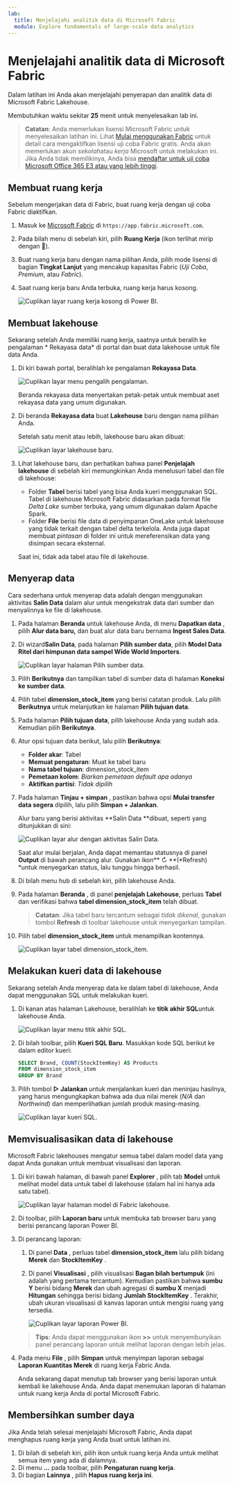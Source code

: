 ```yaml
---
lab:
  title: Menjelajahi analitik data di Microsoft Fabric
  module: Explore fundamentals of large-scale data analytics
---
```


# Menjelajahi analitik data di Microsoft Fabric

Dalam latihan ini Anda akan menjelajahi penyerapan dan analitik data di Microsoft Fabric Lakehouse.

Membutuhkan waktu sekitar **25** menit untuk menyelesaikan lab ini.

> **Catatan**: Anda memerlukan lisensi Microsoft Fabric untuk menyelesaikan latihan ini. Lihat [Mulai menggunakan Fabric](https://learn.microsoft.com/fabric/get-started/fabric-trial) untuk detail cara mengaktifkan lisensi uji coba Fabric gratis. Anda akan memerlukan akun *sekolah*atau *kerja* Microsoft untuk melakukan ini. Jika Anda tidak memilikinya, Anda bisa [mendaftar untuk uji coba Microsoft Office 365 E3 atau yang lebih tinggi](https://www.microsoft.com/microsoft-365/business/compare-more-office-365-for-business-plans).

## Membuat ruang kerja

Sebelum mengerjakan data di Fabric, buat ruang kerja dengan uji coba Fabric diaktifkan.

1. Masuk ke [Microsoft Fabric](https://app.fabric.microsoft.com) di `https://app.fabric.microsoft.com`.
2. Pada bilah menu di sebelah kiri, pilih **Ruang Kerja** (ikon terlihat mirip dengan ).
3. Buat ruang kerja baru dengan nama pilihan Anda, pilih mode lisensi di bagian **Tingkat Lanjut** yang mencakup kapasitas Fabric (*Uji Coba*, *Premium*, atau *Fabric*).
4. Saat ruang kerja baru Anda terbuka, ruang kerja harus kosong.

    ![Cuplikan layar ruang kerja kosong di Power BI.](./images/new-workspace.png)

## Membuat lakehouse

Sekarang setelah Anda memiliki ruang kerja, saatnya untuk beralih ke pengalaman * Rekayasa data* di portal dan buat data lakehouse untuk file data Anda.

1. Di kiri bawah portal, beralihlah ke pengalaman **Rekayasa Data**.

    ![Cuplikan layar menu pengalih pengalaman.](./images/fabric-switcher.png)

    Beranda rekayasa data menyertakan petak-petak untuk membuat aset rekayasa data yang umum digunakan.

2. Di beranda **Rekayasa data** buat **Lakehouse** baru dengan nama pilihan Anda.

    Setelah satu menit atau lebih, lakehouse baru akan dibuat:

    ![Cuplikan layar lakehouse baru.](./images/new-lakehouse.png)

3. Lihat lakehouse baru, dan perhatikan bahwa panel **Penjelajah lakehouse** di sebelah kiri memungkinkan Anda menelusuri tabel dan file di lakehouse:
    - Folder **Tabel** berisi tabel yang bisa Anda kueri menggunakan SQL. Tabel di lakehouse Microsoft Fabric didasarkan pada format file *Delta Lake* sumber terbuka, yang umum digunakan dalam Apache Spark.
    - Folder **File** berisi file data di penyimpanan OneLake untuk lakehouse yang tidak terkait dengan tabel delta terkelola. Anda juga dapat membuat *pintasan* di folder ini untuk mereferensikan data yang disimpan secara eksternal.

    Saat ini, tidak ada tabel atau file di lakehouse.

## Menyerap data

Cara sederhana untuk menyerap data adalah dengan menggunakan aktivitas **Salin Data** dalam alur untuk mengekstrak data dari sumber dan menyalinnya ke file di lakehouse.

1. Pada halaman **Beranda** untuk lakehouse Anda, di menu **Dapatkan data** , pilih **Alur data baru,** dan buat alur data baru bernama **Ingest Sales Data**.
1. Di wizard**Salin Data**, pada halaman **Pilih sumber data**, pilih **Model Data Ritel dari himpunan data sampel Wide World Importers**.

    ![Cuplikan layar halaman Pilih sumber data.](./images/choose-data-source.png)

1. Pilih **Berikutnya** dan tampilkan tabel di sumber data di halaman **Koneksi ke sumber data**.
1. Pilih tabel **dimension_stock_item** yang berisi catatan produk. Lalu pilih **Berikutnya** untuk melanjutkan ke halaman **Pilih tujuan data**.
1. Pada halaman **Pilih tujuan data**, pilih lakehouse Anda yang sudah ada. Kemudian pilih **Berikutnya**.
1. Atur opsi tujuan data berikut, lalu pilih **Berikutnya**:
    - **Folder akar**: Tabel
    - **Memuat pengaturan**: Muat ke tabel baru
    - **Nama tabel tujuan**: dimension_stock_item
    - **Pemetaan kolom**: *Biarkan pemetaan default apa adanya*
    - **Aktifkan partisi**: *Tidak dipilih*
1. Pada halaman **Tinjau + simpan** , pastikan bahwa opsi **Mulai transfer data segera** dipilih, lalu pilih **Simpan + Jalankan**.

    Alur baru yang berisi aktivitas **Salin Data **dibuat, seperti yang ditunjukkan di sini:

    ![Cuplikan layar alur dengan aktivitas Salin Data.](./images/copy-data-pipeline.png)

    Saat alur mulai berjalan, Anda dapat memantau statusnya di panel **Output** di bawah perancang alur. Gunakan ikon** ↻ **(*Refresh) *untuk menyegarkan status, lalu tunggu hingga berhasil.

1. Di bilah menu hub di sebelah kiri, pilih lakehouse Anda.
1. Pada halaman **Beranda** , di panel **penjelajah Lakehouse**, perluas **Tabel** dan verifikasi bahwa **tabel dimension_stock_item** telah dibuat.

    > **Catatan**: Jika tabel baru tercantum sebagai *tidak dikenal*, gunakan tombol **Refresh** di toolbar lakehouse untuk menyegarkan tampilan.

1. Pilih tabel **dimension_stock_item** untuk menampilkan kontennya.

    ![Cuplikan layar tabel dimension_stock_item.](./images/dimProduct.png)

## Melakukan kueri data di lakehouse

Sekarang setelah Anda menyerap data ke dalam tabel di lakehouse, Anda dapat menggunakan SQL untuk melakukan kueri.

1. Di kanan atas halaman Lakehouse, beralihlah ke **titik akhir SQL**untuk lakehouse Anda.

    ![Cuplikan layar menu titik akhir SQL.](./images/endpoint-switcher.png)

1. Di bilah toolbar, pilih **Kueri SQL Baru**. Masukkan kode SQL berikut ke dalam editor kueri:

    ```sql
    SELECT Brand, COUNT(StockItemKey) AS Products
    FROM dimension_stock_item
    GROUP BY Brand
    ```

1. Pilih tombol **▷ Jalankan** untuk menjalankan kueri dan meninjau hasilnya, yang harus mengungkapkan bahwa ada dua nilai merek (*N/A* dan *Northwind*) dan memperlihatkan jumlah produk masing-masing.

    ![Cuplikan layar kueri SQL.](./images/sql-query.png)

## Memvisualisasikan data di lakehouse

Microsoft Fabric lakehouses mengatur semua tabel dalam model data yang dapat Anda gunakan untuk membuat visualisasi dan laporan.

1. Di kiri bawah halaman, di bawah panel **Explorer** , pilih tab **Model** untuk melihat model data untuk tabel di lakehouse (dalam hal ini hanya ada satu tabel).

    ![Cuplikan layar halaman model di Fabric lakehouse.](./images/fabric-model.png)

1. Di toolbar, pilih **Laporan baru** untuk membuka tab browser baru yang berisi perancang laporan Power BI.
1. Di perancang laporan:
    1. Di panel **Data** , perluas tabel **dimension_stock_item** lalu pilih bidang **Merek** dan **StockItemKey** .
    1. Di panel **Visualisasi** , pilih visualisasi **Bagan bilah bertumpuk** (ini adalah yang pertama tercantum). Kemudian pastikan bahwa **sumbu Y** berisi bidang **Merek** dan ubah agregasi di **sumbu X** menjadi **Hitungan** sehingga berisi bidang **Jumlah StockItemKey** . Terakhir, ubah ukuran visualisasi di kanvas laporan untuk mengisi ruang yang tersedia.

        ![Cuplikan layar laporan Power BI.](./images/fabric-report.png)

    > **Tips**: Anda dapat menggunakan ikon **>>** untuk menyembunyikan panel perancang laporan untuk melihat laporan dengan lebih jelas.

1. Pada menu **File** , pilih **Simpan** untuk menyimpan laporan sebagai **Laporan Kuantitas Merek** di ruang kerja Fabric Anda.

    Anda sekarang dapat menutup tab browser yang berisi laporan untuk kembali ke lakehouse Anda. Anda dapat menemukan laporan di halaman untuk ruang kerja Anda di portal Microsoft Fabric.

## Membersihkan sumber daya

Jika Anda telah selesai menjelajahi Microsoft Fabric, Anda dapat menghapus ruang kerja yang Anda buat untuk latihan ini.

1. Di bilah di sebelah kiri, pilih ikon untuk ruang kerja Anda untuk melihat semua item yang ada di dalamnya.
2. Di menu **...** pada toolbar, pilih **Pengaturan ruang kerja**.
3. Di bagian **Lainnya** , pilih **Hapus ruang kerja ini**.
